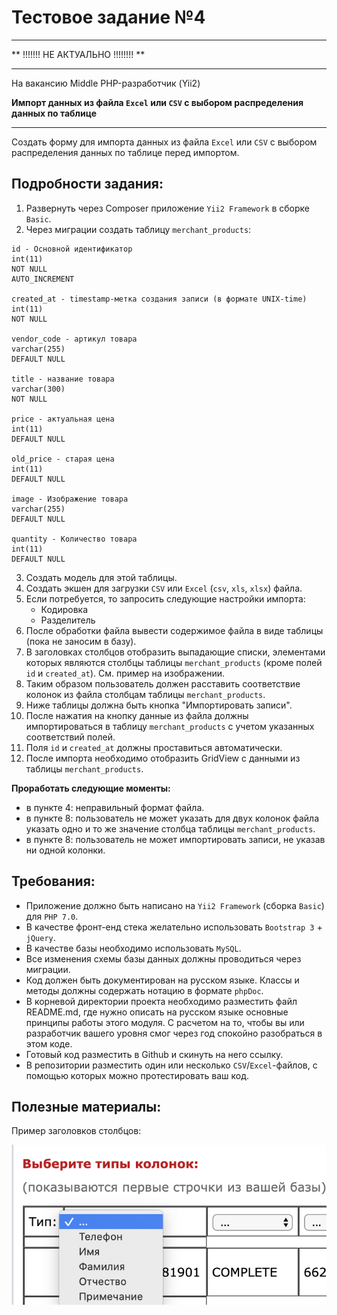 # Тестовое задание №4

---

** !!!!!!! НЕ АКТУАЛЬНО !!!!!!!! **

---

На вакансию Middle PHP-разработчик (Yii2)

**Импорт данных из файла `Excel` или `CSV` с выбором распределения данных по таблице**

---

Создать форму для импорта данных из файла `Excel` или `CSV` с выбором распределения данных по таблице перед импортом.

## Подробности задания:

1. Развернуть через Composer приложение `Yii2 Framework` в cборке `Basic`.
2. Через миграции создать таблицу `merchant_products`:

```
id - Основной идентификатор
int(11)
NOT NULL
AUTO_INCREMENT

created_at - timestamp-метка создания записи (в формате UNIX-time)
int(11)
NOT NULL

vendor_code - артикул товара
varchar(255)
DEFAULT NULL

title - название товара
varchar(300)
NOT NULL

price - актуальная цена
int(11)
DEFAULT NULL

old_price - старая цена
int(11)
DEFAULT NULL

image - Изображение товара
varchar(255)
DEFAULT NULL

quantity - Количество товара
int(11)
DEFAULT NULL
```

3. Создать модель для этой таблицы.
4. Создать экшен для загрузки `CSV` или `Excel` (`csv`, `xls`, `xlsx`) файла.
5. Если потребуется, то запросить следующие настройки импорта:
    - Кодировка
    - Разделитель
6. После обработки файла вывести содержимое файла в виде таблицы (пока не заносим в базу).
7. В заголовках столбцов отобразить выпадающие списки, элементами которых являются столбцы таблицы `merchant_products` (кроме полей `id` и `created_at`). См. пример на изображении.
8. Таким образом пользователь должен расставить соответствие колонок из файла столбцам таблицы `merchant_products`.
9. Ниже таблицы должна быть кнопка "Импортировать записи".
9. После нажатия на кнопку данные из файла должны импортироваться в таблицу `merchant_products` с учетом указанных соответствий полей.
10. Поля `id` и `created_at` должны проставиться автоматически.
11. После импорта необходимо отобразить GridView с данными из таблицы `merchant_products`.

**Проработать следующие моменты:**

- в пункте 4: неправильный формат файла.
- в пункте 8: пользователь не может указать для двух колонок файла указать одно и то же значение столбца таблицы `merchant_products`.
- в пункте 8: пользователь не может импортировать записи, не указав ни одной колонки.

## Требования:

- Приложение должно быть написано на `Yii2 Framework` (сборка `Basic`) для `PHP 7.0`.
- В качестве фронт-енд стека желательно использовать `Bootstrap 3` + `jQuery`.
- В качестве базы необходимо использовать `MySQL`.
- Все изменения схемы базы данных должны проводиться через миграции.
- Код должен быть документирован на русском языке. Классы и методы должны содержать нотацию в формате `phpDoc`.
- В корневой директории проекта необходимо разместить файл README.md, где нужно описать на русском языке основные принципы работы этого модуля. С расчетом на то, чтобы вы или разработчик вашего уровня смог через год спокойно разобраться в этом коде.
- Готовый код разместить в Github и скинуть на него ссылку.
- В репозитории разместить один или несколько `CSV`/`Excel`-файлов, с помощью которых можно протестировать ваш код.

## Полезные материалы:

Пример заголовков столбцов:

![Пример заголовков столбцов](web-dev-php-middle-004-001.png)







